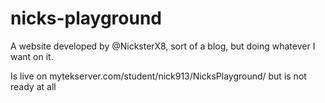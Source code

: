 # nicks-playground
A website developed by @NicksterX8, sort of a blog, but doing whatever I want on it.

Is live on mytekserver.com/student/nick913/NicksPlayground/ but is not ready at all

